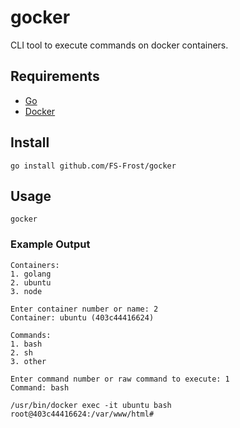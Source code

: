 # gocker

 CLI tool to execute commands on docker containers.

## Requirements

- [Go](https://go.dev/)
- [Docker](https://www.docker.com/)

## Install

```shell
go install github.com/FS-Frost/gocker
```

## Usage

```shell
gocker
```

### Example Output

```shell
Containers:
1. golang
2. ubuntu
3. node

Enter container number or name: 2
Container: ubuntu (403c44416624)

Commands:
1. bash
2. sh
3. other

Enter command number or raw command to execute: 1
Command: bash

/usr/bin/docker exec -it ubuntu bash
root@403c44416624:/var/www/html#
```
